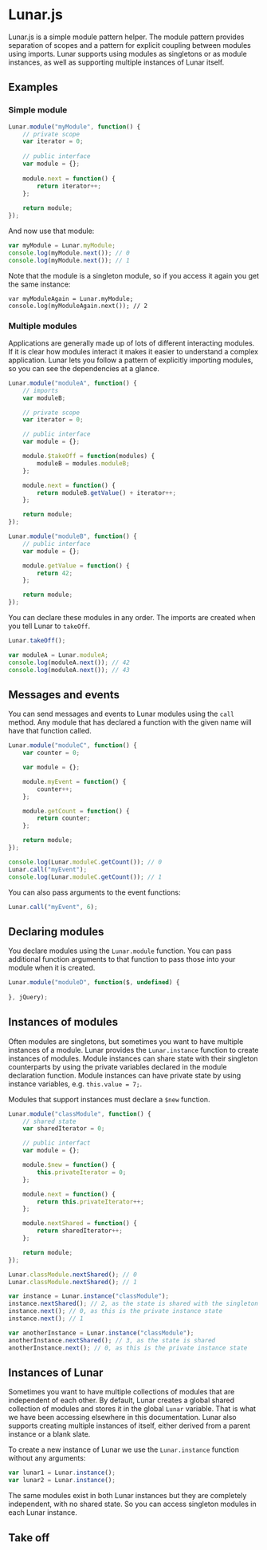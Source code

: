 # Lunar.js

Lunar.js is a simple module pattern helper. The module pattern provides separation of scopes and a pattern for explicit coupling between modules using imports. Lunar supports using modules as singletons or as module instances, as well as supporting multiple instances of Lunar itself.

## Examples

### Simple module

```javascript
Lunar.module("myModule", function() {
	// private scope
	var iterator = 0;
 
	// public interface
	var module = {};
 
	module.next = function() {
		return iterator++;
	};
 
	return module;
});
```

And now use that module:
```javascript
var myModule = Lunar.myModule;
console.log(myModule.next()); // 0
console.log(myModule.next()); // 1
```

Note that the module is a singleton module, so if you access it again you get the same instance:
```
var myModuleAgain = Lunar.myModule;
console.log(myModuleAgain.next()); // 2
```

### Multiple modules

Applications are generally made up of lots of different interacting modules. If it is clear how modules interact it makes it easier to understand a complex application. Lunar lets you follow a pattern of explicitly importing modules, so you can see the dependencies at a glance.

```javascript
Lunar.module("moduleA", function() {
	// imports
	var moduleB;

	// private scope
	var iterator = 0;

	// public interface
	var module = {};

	module.$takeOff = function(modules) {
		moduleB = modules.moduleB;
	};

	module.next = function() {
		return moduleB.getValue() + iterator++;
	};

	return module;
});

Lunar.module("moduleB", function() {
	// public interface
	var module = {};

	module.getValue = function() {
		return 42;
	};

	return module;
});
```

You can declare these modules in any order. The imports are created when you tell Lunar to `takeOff`.

```javascript
Lunar.takeOff();

var moduleA = Lunar.moduleA;
console.log(moduleA.next()); // 42
console.log(moduleA.next()); // 43
```

## Messages and events

You can send messages and events to Lunar modules using the `call` method. Any module that has declared a function with the given name will have that function called.

```javascript
Lunar.module("moduleC", function() {
	var counter = 0;

	var module = {};

	module.myEvent = function() {
		counter++;
	};

	module.getCount = function() {
		return counter;
	};

	return module;
});

console.log(Lunar.moduleC.getCount()); // 0
Lunar.call("myEvent");
console.log(Lunar.moduleC.getCount()); // 1
```

You can also pass arguments to the event functions:

```javascript
Lunar.call("myEvent", 6);
```

## Declaring modules

You declare modules using the `Lunar.module` function. You can pass additional function arguments to that function to pass those into your module when it is created.

```javascript
Lunar.module("moduleD", function($, undefined) {
	
}, jQuery);
```

## Instances of modules

Often modules are singletons, but sometimes you want to have multiple instances of a module. Lunar provides the `Lunar.instance` function to create instances of modules. Module instances can share state with their singleton counterparts by using the private variables declared in the module declaration function. Module instances can have private state by using instance variables, e.g. `this.value = 7;`.

Modules that support instances must declare a `$new` function.

```javascript
Lunar.module("classModule", function() {
	// shared state
	var sharedIterator = 0;

	// public interfact
	var module = {};

	module.$new = function() {
		this.privateIterator = 0;
	};

	module.next = function() {
		return this.privateIterator++;
	};

	module.nextShared = function() {
		return sharedIterator++;
	};

	return module;
});
```

```javascript
Lunar.classModule.nextShared(); // 0
Lunar.classModule.nextShared(); // 1

var instance = Lunar.instance("classModule");
instance.nextShared(); // 2, as the state is shared with the singleton module
instance.next(); // 0, as this is the private instance state
instance.next(); // 1

var anotherInstance = Lunar.instance("classModule");
anotherInstance.nextShared(); // 3, as the state is shared
anotherInstance.next(); // 0, as this is the private instance state
```

## Instances of Lunar

Sometimes you want to have multiple collections of modules that are independent of each other. By default, Lunar creates a global shared collection of modules and stores it in the global `Lunar` variable. That is what we have been accessing elsewhere in this documentation. Lunar also supports creating multiple instances of itself, either derived from a parent instance or a blank slate.

To create a new instance of Lunar we use the `Lunar.instance` function without any arguments:

```javascript
var lunar1 = Lunar.instance();
var lunar2 = Lunar.instance();
```

The same modules exist in both Lunar instances but they are completely independent, with no shared state. So you can access singleton modules in each Lunar instance.

## Take off

